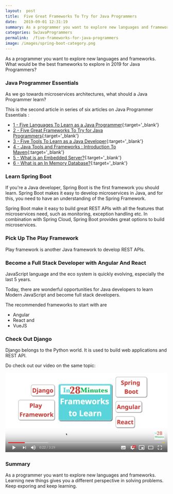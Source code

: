 ```yaml
---
layout:  post
title:  Five Great Frameworks To Try for Java Programmers
date:   2019-09-01 12:31:19
summary: As a programmer you want to explore new languages and frameworks. What would be the best frameworks to explore in 2019 for Java Programmers?
categories: SwJavaProgrammers
permalink:  /five-frameworks-for-java-programmers
image: /images/spring-boot-category.png
---
```


As a programmer you want to explore new languages and frameworks. What would be the best frameworks to explore in 2019 for Java Programmers?


### Java Programmer Essentials

As we go towards microservices architectures, what should a Java Programmer learn? 

This is the second article in series of six articles on Java Programmer Essentials :
- [1 - Five Languages To Learn as a Java Programmer](/five-great-languages-to-learn-as-a-java-programmer){:target='_blank'}
- [2 - Five Great Frameworks To Try for Java Programmers](/five-frameworks-for-java-programmers){:target='_blank'}
- [3 - Five Tools To Learn as a Java Developer](/five-tools-to-learn-for-java-programmers){:target='_blank'}
- [4 - Java Tools and Frameworks : Introduction To Maven](/java-tools-and-frameworks-introduction-to-maven){:target='_blank'}
- [5 - What is an Embedded Server?](/java-programmer-essentials-what-is-an-embedded-server){:target='_blank'}
- [6 - What is an In Memory Database?](/java-programmer-essentials-what-is-an-in-memory-database){:target='_blank'}


### Learn Spring Boot

If you're a Java developer, Spring Boot is the first framework you should learn. Spring Boot makes it easy to develop microservices in Java, and for this, you need to have an understanding of the Spring Framework.

Spring Boot make it easy to build great REST APIs with all the features that microservices need, such as monitoring, exception handling etc. In combination with Spring Cloud, Spring Boot provides great options to build microservices.

### Pick Up The Play Framework

Play framework is another Java framework to develop REST APIs.

### Become a Full Stack Developer with Angular And React

JavaScript language and the eco system is quickly evolving, especially the last 5 years.

Today, there are wonderful opportunities for Java developers to learn Modern JavaScript and become full stack developers.

The recommended frameworks to start with are 
- Angular
- React and 
- VueJS

### Check Out Django

Django belongs to the Python world. It is used to build web applications and REST API. 

Do check out our video on the same topic:

[![image info](images/Capture-102-01.png)](https://www.youtube.com/watch?v=kF1FleBnb1w)

### Summary

As a programmer you want to explore new languages and frameworks. Learning new things gives you a different perspective in solving problems. Keep exporing and keep learning.
